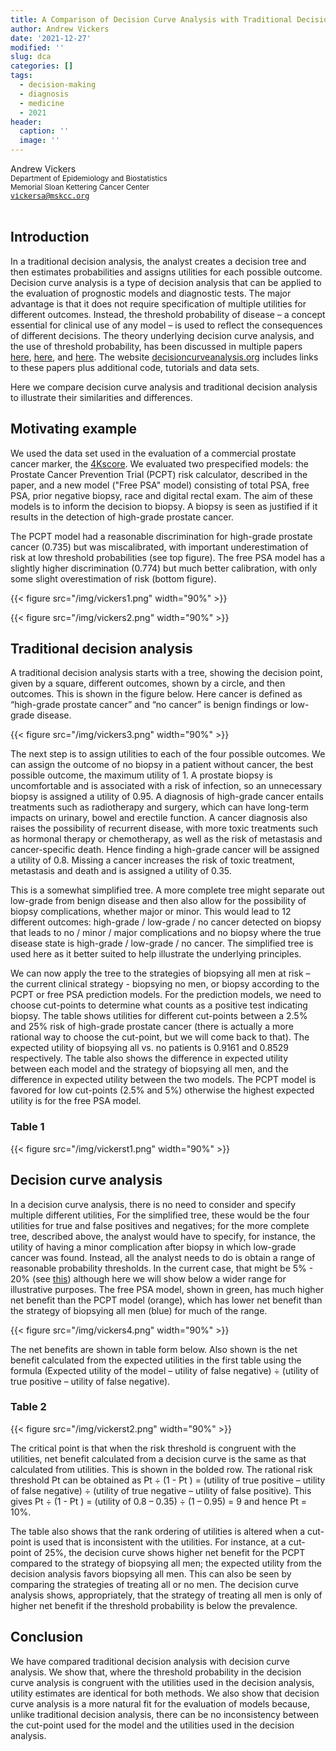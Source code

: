 ```yaml
---
title: A Comparison of Decision Curve Analysis with Traditional Decision Analysis
author: Andrew Vickers
date: '2021-12-27'
modified: ''
slug: dca
categories: []
tags:
  - decision-making
  - diagnosis
  - medicine
  - 2021
header:
  caption: ''
  image: ''
---
```

Andrew Vickers<br><small>Department of Epidemiology and Biostatistics</small><br><small>Memorial Sloan Kettering Cancer Center</small><br><small><tt>vickersa@mskcc.org</tt></small><br><br>

## Introduction
In a traditional decision analysis, the analyst creates a decision tree and then estimates probabilities and assigns utilities for each possible outcome. Decision curve analysis is a type of decision analysis that can be applied to the evaluation of prognostic models and diagnostic tests. The major advantage is that it does not require specification of multiple utilities for different outcomes. Instead, the threshold probability of disease – a concept essential for clinical use of any model – is used to reflect the consequences of different decisions. The theory underlying decision curve analysis, and the use of threshold probability, has been discussed in multiple papers [here](http://www.ncbi.nlm.nih.gov/pubmed/17099194), [here](http://www.ncbi.nlm.nih.gov/pubmed/26810254), and [here](https://www.ncbi.nlm.nih.gov/pubmed/31592444).  The website [decisioncurveanalysis.org](http://www.decisioncurveanalysis.org) includes links to these papers plus additional code, tutorials and data sets. 

Here we compare decision curve analysis and traditional decision analysis to illustrate their similarities and differences. 

## Motivating example
We used the data set used in the evaluation of a commercial prostate cancer marker, the [4Kscore](https://pubmed.ncbi.nlm.nih.gov/25454615). We evaluated two prespecified models: the Prostate Cancer Prevention Trial (PCPT) risk calculator, described in the paper, and a new model ("Free PSA" model) consisting of total PSA, free PSA, prior negative biopsy, race and digital rectal exam. The aim of these models is to inform the decision to biopsy. A biopsy is seen as justified if it results in the detection of high-grade prostate cancer. 

The PCPT model had a reasonable discrimination for high-grade prostate cancer (0.735) but was miscalibrated, with important underestimation of risk at low threshold probabilities (see top figure). The free PSA model has a slightly higher discrimination (0.774) but much better calibration, with only some slight overestimation of risk (bottom figure).

{{< figure src="/img/vickers1.png" width="90%" >}}

{{< figure src="/img/vickers2.png" width="90%" >}}

## Traditional decision analysis
A traditional decision analysis starts with a tree, showing the decision point, given by a square, different outcomes, shown by a circle, and then outcomes. This is shown in the figure below. Here cancer is defined as “high-grade prostate cancer” and “no cancer” is benign findings or low-grade disease. 

{{< figure src="/img/vickers3.png" width="90%" >}}

The next step is to assign utilities to each of the four possible outcomes. We can assign the outcome of no biopsy in a patient without cancer, the best possible outcome, the maximum utility of 1. A prostate biopsy is uncomfortable and is associated with a risk of infection, so an unnecessary biopsy is assigned a utility of 0.95. A diagnosis of high-grade cancer entails treatments such as radiotherapy and surgery, which can have long-term impacts on urinary, bowel and erectile function. A cancer diagnosis also raises the possibility of recurrent disease, with more toxic treatments such as hormonal therapy or chemotherapy, as well as the risk of metastasis and cancer-specific death. Hence finding a high-grade cancer will be assigned a utility of 0.8. Missing a cancer increases the risk of toxic treatment, metastasis and death and is assigned a utility of 0.35. 

This is a somewhat simplified tree. A more complete tree might separate out low-grade from benign disease and then also allow for the possibility of biopsy complications, whether major or minor. This would lead to 12 different outcomes: high-grade / low-grade / no cancer detected on biopsy that leads to no / minor / major complications and no biopsy where the true disease state is high-grade / low-grade / no cancer. The simplified tree is used here as it better suited to help illustrate the underlying principles. 

We can now apply the tree to the strategies of biopsying all men at risk – the current clinical strategy - biopsying no men, or biopsy according to the PCPT or free PSA prediction models. For the prediction models, we need to choose cut-points to determine what counts as a positive test indicating biopsy. The table shows utilities for different cut-points between a 2.5% and 25% risk of high-grade prostate cancer (there is actually a more rational way to choose the cut-point, but we will come back to that). The expected utility of biopsying all vs. no patients is 0.9161 and 0.8529 respectively. The table also shows the difference in expected utility between each model and the strategy of biopsying all men, and the difference in expected utility between the two models. The PCPT model is favored for low cut-points (2.5% and 5%) otherwise the highest expected utility is for the free PSA model.

### Table 1
{{< figure src="/img/vickerst1.png" width="90%" >}}

## Decision curve analysis
In a decision curve analysis, there is no need to consider and specify multiple different utilities, For the simplified tree, these would be the four utilities for true and false positives and negatives; for the more complete tree, described above, the analyst would have to specify, for instance, the utility of having a minor complication after biopsy in which low-grade cancer was found. Instead, all the analyst needs to do is obtain a range of reasonable probability thresholds. In the current case, that might be 5% - 20% (see [this](https://www.bmj.com/content/352/bmj.i6)) although here we will show below a wider range for illustrative purposes. The free PSA model, shown in green, has much higher net benefit than the PCPT model (orange), which has lower net benefit than the strategy of biopsying all men (blue) for much of the range. 

{{< figure src="/img/vickers4.png" width="90%" >}}

The net benefits are shown in table form below. Also shown is the net benefit calculated from the expected utilities in the first table using the formula (Expected utility of the model – utility of false negative) ÷ (utility of true positive – utility of false negative). 

### Table 2
{{< figure src="/img/vickerst2.png" width="90%" >}}

The critical point is that when the risk threshold is congruent with the utilities, net benefit calculated from a decision curve is the same as that calculated from utilities. This is shown in the bolded row. The rational risk threshold Pt can be obtained as Pt ÷ (1 - Pt ) = (utility of true positive – utility of false negative) ÷ (utility of true negative – utility of false positive). This gives Pt ÷ (1 - Pt ) = (utility of 0.8 – 0.35) ÷ (1 – 0.95) = 9 and hence Pt = 10%. 

The table also shows that the rank ordering of utilities is altered when a cut-point is used that is inconsistent with the utilities. For instance, at a cut-point of 25%, the decision curve shows higher net benefit for the PCPT compared to the strategy of biopsying all men; the expected utility from the decision analysis favors biopsying all men. This can also be seen by comparing the strategies of treating all or no men. The decision curve analysis shows, appropriately, that the strategy of treating all men is only of higher net benefit if the threshold probability is below the prevalence. 

## Conclusion
We have compared traditional decision analysis with decision curve analysis. We show that, where the threshold probability in the decision curve analysis is congruent with the utilities used in the decision analysis, utility estimates are identical for both methods. We also show that decision curve analysis is a more natural fit for the evaluation of models because, unlike traditional decision analysis, there can be no inconsistency between the cut-point used for the model and the utilities used in the decision analysis. 

